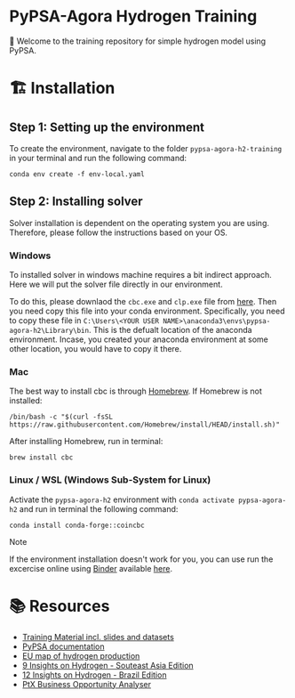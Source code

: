 # PyPSA-Agora Hydrogen Training 

🎯 Welcome to the training repository for simple hydrogen model using PyPSA. 

# 🏗️ Installation

## Step 1: Setting up the environment

To create the environment, navigate to the folder `pypsa-agora-h2-training` in your terminal and run the following command:

```
conda env create -f env-local.yaml
```

## Step 2: Installing solver

Solver installation is dependent on the operating system you are using. Therefore, please follow the instructions based on your OS. 

### Windows

To installed solver in windows machine requires a bit indirect approach. Here we will put the solver file directly in our environment. 

To do this, please downlaod the `cbc.exe` and `clp.exe` file from [here](https://cloud.sefep.eu/s/WbiXr7ksMddk2fz). Then you need copy this file into your conda environment. Specifically, you need to copy these file in `C:\Users\<YOUR USER NAME>\anaconda3\envs\pypsa-agora-h2\Library\bin`. This is the defualt location of the anaconda environment. Incase, you created your anaconda environment at some other location, you would have to copy it there. 

### Mac

The best way to install cbc is through [Homebrew](https://brew.sh/). If Homebrew is not installed:
```
/bin/bash -c "$(curl -fsSL https://raw.githubusercontent.com/Homebrew/install/HEAD/install.sh)"
```
After installing Homebrew, run in terminal:
```
brew install cbc
```

### Linux / WSL (Windows Sub-System for Linux) 

Activate the `pypsa-agora-h2` environment with `conda activate pypsa-agora-h2` and run in terminal the following command:

```
conda install conda-forge::coincbc
```

> [!Note]
> If the environment installation doesn't work for you, you can use run the excercise online using [Binder](https://mybinder.org/) available [here](https://mybinder.org/v2/gh/agoenergy/pypsa-agora-h2-training/HEAD).

# 📚 Resources

- [Training Material incl. slides and datasets](https://cloud.sefep.eu/s/5tKc4Ddkm7sDNQQ?path=%2F)
- [PyPSA documentation](https://pypsa.readthedocs.io/en/latest/)
- [EU map of hydrogen production](https://www.agora-industry.org/data-tools/agoras-eu-map-of-hydrogen-production-costs)
- [9 Insights on Hydrogen - Souteast Asia Edition](https://www.agora-energiewende.org/publications/9-insights-on-hydrogen-southeast-asia-edition)
- [12 Insights on Hydrogen - Brazil Edition](https://www.agora-energiewende.org/publications/12-insights-on-hydrogen-brazil-edition-1)
- [PtX Business Opportunity Analyser](https://www.agora-industry.org/data-tools/ptx-business-opportunity-analyser)


